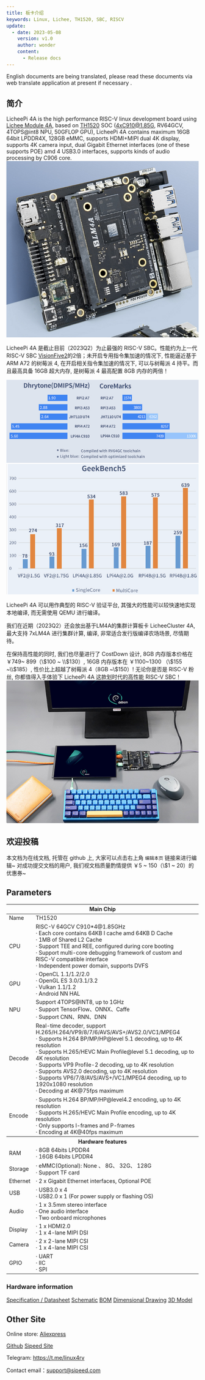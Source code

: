 ```yaml
---
title: 板卡介绍
keywords: Linux, Lichee, TH1520, SBC, RISCV
update:
  - date: 2023-05-08
    version: v1.0
    author: wonder
    content:
      - Release docs
---
```


English documents are being translated, please read these documents via web translate application at present if necessary .

## 简介

LicheePi 4A is the high performance RISC-V linux development board using [Lichee Module 4A](http://wiki.sipeed.com/hardware/en/lichee/th1520/lm4a.html), based on [TH1520](https://www.t-head.cn/product/yeying) SOC (4xC910@1.85G, RV64GCV, 4TOPS@int8 NPU,  50GFLOP GPU), LicheePi 4A contains maximum 16GB 64bit LPDDR4X, 128GB eMMC, supports HDMI+MIPI dual 4K display, supports 4K camera input, dual Gigabit Ethernet interfaces (one of these supports POE) amd 4 USB3.0 interfaces, supports kinds of audio processing by C906 core.
![lpi4a](./../../../../zh/lichee/th1520/lpi4a/assets/intro/lpi4a.png)

LicheePi 4A 是截止目前（2023Q2）为止最强的 RISC-V SBC。性能约为上一代 RISC-V SBC [VisionFive2](https://www.starfivetech.com/en/site/boards)的2倍；未开启专用指令集加速的情况下, 性能逼近基于 ARM A72 的树莓派 4, 在开启相关指令集加速的情况下, 可以与树莓派 4 持平。而且最高具备 16GB 超大内存, 是树莓派 4 最高配置 8GB 内存的两倍！

![benchmark](./../../../../zh/lichee/th1520/lpi4a/assets/intro/benchmark.png)
![geekbench5](./../../../../zh/lichee/th1520/lpi4a/assets/intro/geekbench5.png)
 
LicheePi 4A 可以用作典型的 RISC-V 验证平台, 其强大的性能可以较快速地实现本地编译, 而无需使用 QEMU 进行编译。

我们在近期（2023Q2）还会放出基于LM4A的集群计算板卡 LicheeCluster 4A, 最大支持 7xLM4A 进行集群计算, 编译, 非常适合发行版编译农场场景, 尽情期待。

在保持高性能的同时, 我们也尽量进行了 CostDown 设计, 8GB 内存版本价格在 ￥749~ 899（\\$100 ~ \\$130）, 16GB 内存版本在 ￥1100~1300 （\\$155 ~\\$185）, 性价比上超越了树莓派 4（8GB ~\\$150）!
无论你是否是 RISC-V 粉丝, 你都值得入手体验下 LicheePi 4A 这款划时代的高性能 RISC-V SBC！
![desktop](./../../../../zh/lichee/th1520/lpi4a/assets/intro/desktop.png)

## 欢迎投稿

本文档为在线文档, 托管在 github 上, 大家可以点击右上角 `编辑本页` 链接来进行编辑~ 
对成功提交文档的用户, 我们视文档质量酌情提供 ￥5 ~ 150（\\$1 ~ 20）的优惠券~

## Parameters

<table>
<thead>
<tr>
  <th colspan=2>Main Chip</th>
</tr>
</thead>
<tbody>
<tr>
  <td>Name</td>
  <td>TH1520</td>
</tr>
<tr>
  <td>CPU</td>
  <td>RISC-V 64GCV C910*4@1.85GHz <br>· Each core contains 64KB I cache amd 64KB D Cache <br>· 1MB of Shared L2 Cache <br>· Support TEE and REE, configured during core booting<br>· Support multi-core debugging framework of custom and RISC-V compatible interface<br>· Independent power domain, supports DVFS</td>
</tr>
<tr>
  <td>GPU</td>
  <td>· OpenCL 1.1/1.2/2.0<br>· OpenGL ES 3.0/3.1/3.2<br>· Vulkan 1.1/1.2<br>· Android NN HAL</td>
</tr>
<tr>
  <td>NPU</td>
  <td>Support 4TOPS@INT8, up to 1GHz <br>· Support TensorFlow、ONNX、Caffe <br>· Support CNN、RNN、DNN </td>
</tr>
<tr>
  <td>Decode</td>
  <td>Real-time decoder, support H.265/H.264/VP9/8/7/6/AVS/AVS+/AVS2.0/VC1/MPEG4 <br>· Supports H.264 BP/MP/HP@level 5.1 decoding, up to 4K resolution<br>· Supports H.265/HEVC Main Profile@level 5.1 decoding, up to 4K resolution<br>· Supports VP9 Profile-2 decoding, up to 4K resolution<br>· Supports AVS2.0 decoding, up to 4K resolution<br>· Supports VP6/7/8/AVS/AVS+/VC1/MPEG4 decoding, up to 1920x1080 resolution<br>· Decoding at 4K@75fps maximum</td>
</tr>
<tr>
  <td>Encode</td>
  <td>· Supports H.264 BP/MP/HP@level4.2 encoding, up to 4K resolution<br>· Supports H.265/HEVC Main Profile encoding, up to 4K resolution<br>· Only supports I-frames and P-frames<br>· Encoding at 4K@40fps maximum</td>
</tr>
<tr>
  <th colspan=2>Hardware features</th>
</tr>
<tr>
  <td>RAM</td>
  <td>· 8GB 64bits LPDDR4<br>· 16GB 64bits LPDDR4<br></td>
</tr>
<tr>
  <td>Storage</td>
  <td>· eMMC(Optional): None 、 8G、 32G、 128G<br>· Support TF card</td>
</tr>
<tr>
  <td>Ethernet</td>
  <td>· 2 x Gigabit Ethernet interfaces, Optional POE</td>
</tr>
<tr>
  <td>USB</td>
  <td>· USB3.0 x 4<br>· USB2.0 x 1 (For power supply or flashing OS)</td>
</tr>
<tr>
  <td>Audio</td>
  <td>· 1 x 3.5mm stereo interface<br>· One audio interface<br>· Two onboard microphones<br></td>
</tr>
<tr>
  <td>Display</td>
  <td>· 1 x HDMI2.0<br>· 1 x 4-lane MIPI DSI</td>
</tr>
<tr>
  <td>Camera</td>
  <td>· 2 x 2-lane MIPI CSI<br>· 1 x 4-lane MIPI CSI</td>
</tr>
<tr>
  <td>GPIO</td>
  <td>· UART<br>· IIC<br>· SPI</td>
</tr>
</tbody>
</table>

### Hardware information

[Specification / Datasheet](https://dl.sipeed.com/shareURL/LICHEE/licheepi4a/01_Specification)
[Schematic](https://dl.sipeed.com/shareURL/LICHEE/licheepi4a/02_Schematic)
[BOM](https://dl.sipeed.com/shareURL/LICHEE/licheepi4a/03_Bit_number_map)
[Dimensional Drawing](https://dl.sipeed.com/shareURL/LICHEE/licheepi4a/04_Dimensional_drawing)
[3D Model](https://dl.sipeed.com/shareURL/LICHEE/licheepi4a/05_3D_model)

## Other Site

Online store: [Aliexpress](https://www.aliexpress.com/item/1005005532736080.html)

[Github](https://github.com/sipeed/LicheePi4A)
[Sipeed Site](https://dl.sipeed.com/shareURL/LICHEE/licheepi4a)

Telegram: https://t.me/linux4rv

Contact email：support@sipeed.com